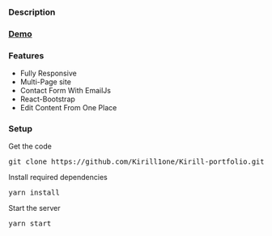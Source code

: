 ### Description

### [Demo]([https://kirillportfolio.netlify.app/])


### Features

- Fully Responsive
- Multi-Page site
- Contact Form With EmailJs
- React-Bootstrap
- Edit Content From One Place

### Setup

Get the code

<pre>git clone https://github.com/Kirill1one/Kirill-portfolio.git</pre>
 
Install required dependencies

<pre>yarn install</pre>


Start the server

<pre>yarn start</pre>
